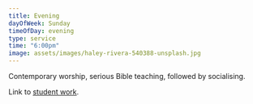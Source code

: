```yaml
---
title: Evening
dayOfWeek: Sunday
timeOfDay: evening
type: service
time: "6:00pm"
image: assets/images/haley-rivera-540388-unsplash.jpg
---
```

Contemporary worship, serious Bible teaching, followed by socialising.


Link to [student work](/students.html).
